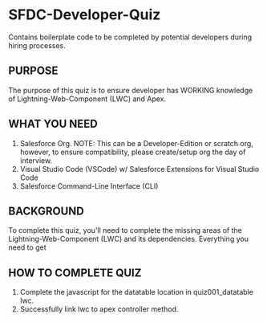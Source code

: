 # SFDC-Developer-Quiz
Contains boilerplate code to be completed by potential developers during hiring processes.

## PURPOSE
The purpose of this quiz is to ensure developer has WORKING knowledge of Lightning-Web-Component (LWC) and Apex. 

## WHAT YOU NEED
1. Salesforce Org. NOTE: This can be a Developer-Edition or scratch org, however, to ensure compatibility, please create/setup org the day of interview.
2. Visual Studio Code (VSCode)  w/ Salesforce Extensions for Visual Studio Code
3. Salesforce Command-Line Interface (CLI)

## BACKGROUND
To complete this quiz, you'll need to complete the missing areas of the Lightning-Web-Component (LWC) and its dependencies.  Everything you need to get 

## HOW TO COMPLETE QUIZ
1. Complete the javascript for the datatable location in quiz001_datatable lwc. 
2. Successfully link lwc to apex controller method.
